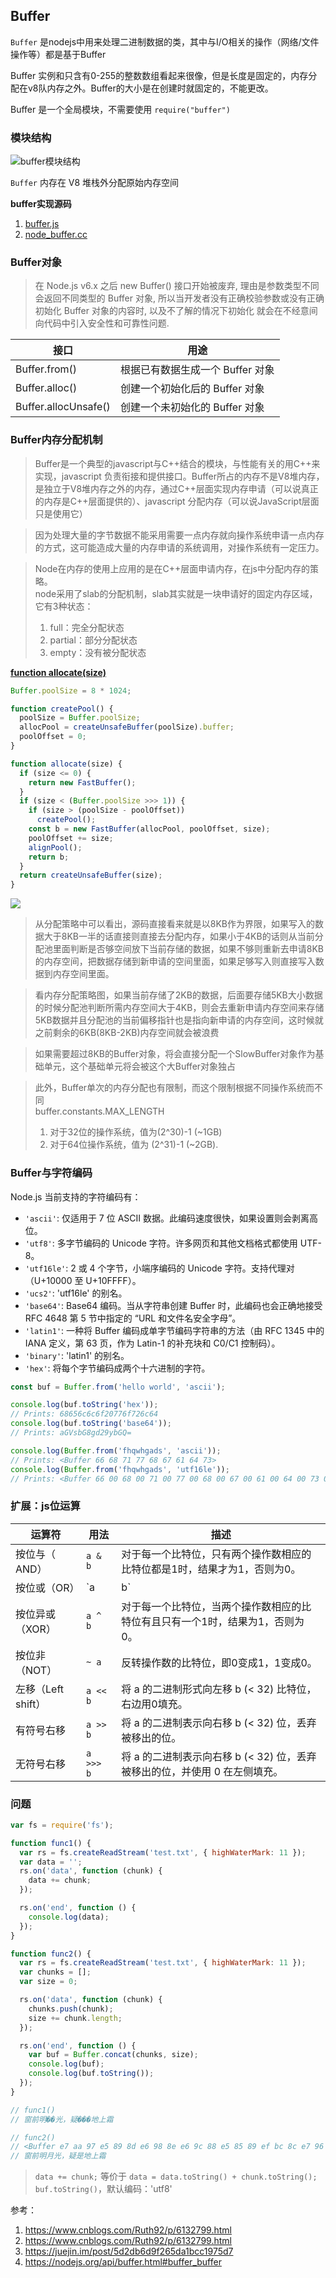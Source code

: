 ## Buffer

`Buffer` 是nodejs中用来处理二进制数据的类，其中与I/O相关的操作（网络/文件操作等）都是基于Buffer

Buffer 实例和只含有0-255的整数数组看起来很像，但是长度是固定的，内存分配在v8队内存之外。Buffer的大小是在创建时就固定的，不能更改。

Buffer 是一个全局模块，不需要使用 `require("buffer")` 

### 模块结构

![buffer模块结构](../images/Buffer-module.png)

`Buffer` 内存在 V8 堆栈外分配原始内存空间


**buffer实现源码**    
1. [buffer.js](https://github.com/nodejs/node/blob/503900b463/lib/buffer.js)    
2. [node_buffer.cc](https://github.com/nodejs/node/blob/503900b463/src/node_buffer.cc)

### Buffer对象

> 在 Node.js v6.x 之后 new Buffer() 接口开始被废弃, 理由是参数类型不同会返回不同类型的 Buffer 对象, 所以当开发者没有正确校验参数或没有正确初始化 Buffer 对象的内容时, 以及不了解的情况下初始化 就会在不经意间向代码中引入安全性和可靠性问题.

接口 | 用途
---- | ----
Buffer.from()	| 根据已有数据生成一个 Buffer 对象
Buffer.alloc()	| 创建一个初始化后的 Buffer 对象
Buffer.allocUnsafe()	| 创建一个未初始化的 Buffer 对象

### Buffer内存分配机制

> Buffer是一个典型的javascript与C++结合的模块，与性能有关的用C++来实现，javascript 负责衔接和提供接口。Buffer所占的内存不是V8堆内存，是独立于V8堆内存之外的内存，通过C++层面实现内存申请（可以说真正的内存是C++层面提供的）、javascript 分配内存（可以说JavaScript层面只是使用它）

> 因为处理大量的字节数据不能采用需要一点内存就向操作系统申请一点内存的方式，这可能造成大量的内存申请的系统调用，对操作系统有一定压力。

> Node在内存的使用上应用的是在C++层面申请内存，在js中分配内存的策略。  
> node采用了slab的分配机制，slab其实就是一块申请好的固定内存区域，它有3种状态：
> 1. full：完全分配状态  
> 2. partial：部分分配状态  
> 3. empty：没有被分配状态  


[**function allocate(size)**](https://github.com/nodejs/node/blob/503900b4633a541ecbebc159487f775c2669f54d/lib/buffer.js#L385) 

```js
Buffer.poolSize = 8 * 1024;

function createPool() {
  poolSize = Buffer.poolSize;
  allocPool = createUnsafeBuffer(poolSize).buffer;
  poolOffset = 0;
}

function allocate(size) {
  if (size <= 0) {
    return new FastBuffer();
  }
  if (size < (Buffer.poolSize >>> 1)) {
    if (size > (poolSize - poolOffset))
      createPool();
    const b = new FastBuffer(allocPool, poolOffset, size);
    poolOffset += size;
    alignPool();
    return b;
  }
  return createUnsafeBuffer(size);
}
```

![](https://user-gold-cdn.xitu.io/2019/7/16/16bfa9c8e4af644f?imageView2/0/w/1280/h/960/format/webp/ignore-error/1)


> 从分配策略中可以看出，源码直接看来就是以8KB作为界限，如果写入的数据大于8KB一半的话直接则直接去分配内存，如果小于4KB的话则从当前分配池里面判断是否够空间放下当前存储的数据，如果不够则重新去申请8KB的内存空间，把数据存储到新申请的空间里面，如果足够写入则直接写入数据到内存空间里面。

> 看内存分配策略图，如果当前存储了2KB的数据，后面要存储5KB大小数据的时候分配池判断所需内存空间大于4KB，则会去重新申请内存空间来存储5KB数据并且分配池的当前偏移指针也是指向新申请的内存空间，这时候就之前剩余的6KB(8KB-2KB)内存空间就会被浪费

> 如果需要超过8KB的Buffer对象，将会直接分配一个SlowBuffer对象作为基础单元，这个基础单元将会被这个大Buffer对象独占

> 此外，Buffer单次的内存分配也有限制，而这个限制根据不同操作系统而不同  
> buffer.constants.MAX_LENGTH 
> 1. 对于32位的操作系统，值为(2^30)-1 (~1GB)
> 2. 对于64位操作系统，值为 (2^31)-1 (~2GB).


### Buffer与字符编码

Node.js 当前支持的字符编码有：

- `'ascii'`: 仅适用于 7 位 ASCII 数据。此编码速度很快，如果设置则会剥离高位。
- `'utf8'`: 多字节编码的 Unicode 字符。许多网页和其他文档格式都使用 UTF-8。
- `'utf16le'`: 2 或 4 个字节，小端序编码的 Unicode 字符。支持代理对（U+10000 至 U+10FFFF）。
- `'ucs2'`: 'utf16le' 的别名。
- `'base64'`: Base64 编码。当从字符串创建 Buffer 时，此编码也会正确地接受 RFC 4648 第 5 节中指定的 “URL 和文件名安全字母”。
- `'latin1'`: 一种将 Buffer 编码成单字节编码字符串的方法（由 RFC 1345 中的 IANA 定义，第 63 页，作为 Latin-1 的补充块和 C0/C1 控制码）。
- `'binary'`: 'latin1' 的别名。
- `'hex'`: 将每个字节编码成两个十六进制的字符。

```js
const buf = Buffer.from('hello world', 'ascii');

console.log(buf.toString('hex'));
// Prints: 68656c6c6f20776f726c64
console.log(buf.toString('base64'));
// Prints: aGVsbG8gd29ybGQ=

console.log(Buffer.from('fhqwhgads', 'ascii'));
// Prints: <Buffer 66 68 71 77 68 67 61 64 73>
console.log(Buffer.from('fhqwhgads', 'utf16le'));
// Prints: <Buffer 66 00 68 00 71 00 77 00 68 00 67 00 61 00 64 00 73 00>
```

### 扩展：js位运算
运算符 | 用法 | 描述
-- | -- | --
按位与（ AND）| `a & b` | 对于每一个比特位，只有两个操作数相应的比特位都是1时，结果才为1，否则为0。
按位或（OR）| `a | b` |对于每一个比特位，当两个操作数相应的比特位至少有一个1时，结果为1，否则为0。
按位异或（XOR）| `a ^ b` | 对于每一个比特位，当两个操作数相应的比特位有且只有一个1时，结果为1，否则为0。
按位非（NOT）| `~ a` |反转操作数的比特位，即0变成1，1变成0。
左移（Left shift）| `a << b` | 将 a 的二进制形式向左移 b (< 32) 比特位，右边用0填充。
有符号右移 | `a >> b` | 将 a 的二进制表示向右移 b (< 32) 位，丢弃被移出的位。
无符号右移 | `a >>> b` | 将 a 的二进制表示向右移 b (< 32) 位，丢弃被移出的位，并使用 0 在左侧填充。


### 问题

```js
var fs = require('fs');

function func1() {
  var rs = fs.createReadStream('test.txt', { highWaterMark: 11 });
  var data = '';
  rs.on('data', function (chunk) {
    data += chunk;
  });

  rs.on('end', function () {
    console.log(data);
  });
}

function func2() {
  var rs = fs.createReadStream('test.txt', { highWaterMark: 11 });
  var chunks = [];
  var size = 0;

  rs.on('data', function (chunk) {
    chunks.push(chunk);
    size += chunk.length;
  });

  rs.on('end', function () {
    var buf = Buffer.concat(chunks, size);
    console.log(buf);
    console.log(buf.toString());
  });
}

// func1()
// 窗前明��光，疑���地上霜

// func2()
// <Buffer e7 aa 97 e5 89 8d e6 98 8e e6 9c 88 e5 85 89 ef bc 8c e7 96 91 e6 98 af e5 9c b0 e4 b8 8a e9 9c 9c 0a>
// 窗前明月光，疑是地上霜
```

> `data += chunk;` 等价于 `data = data.toString() + chunk.toString();`  
> `buf.toString()`，默认编码：'utf8'

参考：
1. https://www.cnblogs.com/Ruth92/p/6132799.html
2. https://www.cnblogs.com/Ruth92/p/6132799.html
3. https://juejin.im/post/5d2db6d9f265da1bcc1975d7
4. https://nodejs.org/api/buffer.html#buffer_buffer